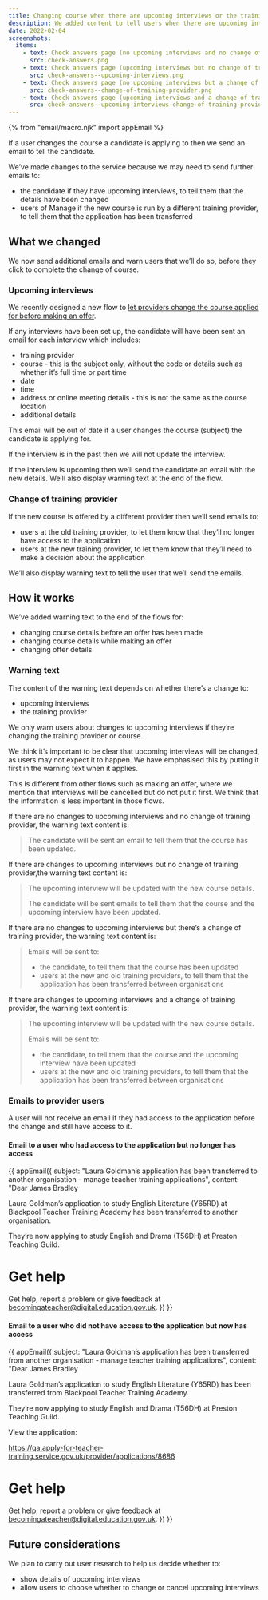 ```yaml
---
title: Changing course when there are upcoming interviews or the training provider is changed
description: We added content to tell users when there are upcoming interviews which will be changed and
date: 2022-02-04
screenshots:
  items:
    - text: Check answers page (no upcoming interviews and no change of training provider)
      src: check-answers.png
    - text: Check answers page (upcoming interviews but no change of training provider)
      src: check-answers--upcoming-interviews.png
    - text: Check answers page (no upcoming interviews but a change of training provider)
      src: check-answers--change-of-training-provider.png
    - text: Check answers page (upcoming interviews and a change of training provider)
      src: check-answers--upcoming-interviews-change-of-training-provider.png
---
```


{% from "email/macro.njk" import appEmail %}

If a user changes the course a candidate is applying to then we send an email to tell the candidate.

We’ve made changes to the service because we may need to send further emails to:

- the candidate if they have upcoming interviews, to tell them that the details have been changed
- users of Manage if the new course is run by a different training provider, to tell them that the application has been transferred

## What we changed

We now send additional emails and warn users that we’ll do so, before they click to complete the change of course.

### Upcoming interviews

We recently designed a new flow to [let providers change the course applied for before making an offer](https://bat-design-history.netlify.app/manage-teacher-training-applications/letting-providers-change-course-before-making-an-offer/).

If any interviews have been set up, the candidate will have been sent an email for each interview which includes:

- training provider
- course - this is the subject only, without the code or details such as whether it’s full time or part time
- date
- time
- address or online meeting details - this is not the same as the course location
- additional details

This email will be out of date if a user changes the course (subject) the candidate is applying for.

If the interview is in the past then we will not update the interview.

If the interview is upcoming then we’ll send the candidate an email with the new details. We’ll also display warning text at the end of the flow.

### Change of training provider

If the new course is offered by a different provider then we’ll send emails to:

- users at the old training provider, to let them know that they’ll no longer have access to the application
- users at the new training provider, to let them know that they’ll need to make a decision about the application

We’ll also display warning text to tell the user that we’ll send the emails.

## How it works

We’ve added warning text to the end of the flows for:

- changing course details before an offer has been made
- changing course details while making an offer
- changing offer details

### Warning text

The content of the warning text depends on whether there’s a change to:

- upcoming interviews
- the training provider

We only warn users about changes to upcoming interviews if they’re changing the training provider or course.

We think it’s important to be clear that upcoming interviews will be changed, as users may not expect it to happen. We have emphasised this by putting it first in the warning text when it applies.

This is different from other flows such as making an offer, where we mention that interviews will be cancelled but do not put it first. We think that the information is less important in those flows.

If there are no changes to upcoming interviews and no change of training provider, the warning text content is:

> The candidate will be sent an email to tell them that the course has been updated.

If there are changes to upcoming interviews but no change of training provider,the warning text content is:

> The upcoming interview will be updated with the new course details.
>
> The candidate will be sent emails to tell them that the course and the upcoming interview have been updated.

If there are no changes to upcoming interviews but there’s a change of training provider, the warning text content is:

> Emails will be sent to:
> - the candidate, to tell them that the course has been updated
> - users at the new and old training providers, to tell them that the application has been transferred between organisations

If there are changes to upcoming interviews and a change of training provider, the warning text content is:

> The upcoming interview will be updated with the new course details.
>
> Emails will be sent to:
> - the candidate, to tell them that the course and the upcoming interview have been updated
> - users at the new and old training providers, to tell them that the application has been transferred between organisations

### Emails to provider users

A user will not receive an email if they had access to the application before the change and still have access to it.

#### Email to a user who had access to the application but no longer has access

<!-- markdownlint-disable MD025 MD001 -->
{{ appEmail({
  subject: "Laura Goldman’s application has been transferred to another organisation - manage teacher training applications",
  content: "Dear James Bradley

Laura Goldman’s application to study English Literature (Y65RD) at Blackpool Teacher Training Academy has been transferred to another organisation.

They’re now applying to study English and Drama (T56DH) at Preston Teaching Guild.

# Get help

Get help, report a problem or give feedback at [becomingateacher@digital.education.gov.uk](mailto:becomingateacher@digital.education.gov.uk).
}) }}
<!-- markdownlint-enable MD025 MD001 -->

#### Email to a user who did not have access to the application but now has access

<!-- markdownlint-disable MD025 MD001 -->
{{ appEmail({
  subject: "Laura Goldman’s application has been transferred from another organisation - manage teacher training applications",
  content: "Dear James Bradley

Laura Goldman’s application to study English Literature (Y65RD) has been transferred from Blackpool Teacher Training Academy.

They’re now applying to study English and Drama (T56DH) at Preston Teaching Guild.

View the application:

https://qa.apply-for-teacher-training.service.gov.uk/provider/applications/8686

# Get help

Get help, report a problem or give feedback at [becomingateacher@digital.education.gov.uk](mailto:becomingateacher@digital.education.gov.uk).
}) }}

<!-- markdownlint-enable MD025 MD001 -->

## Future considerations

We plan to carry out user research to help us decide whether to:

- show details of upcoming interviews
- allow users to choose whether to change or cancel upcoming interviews
